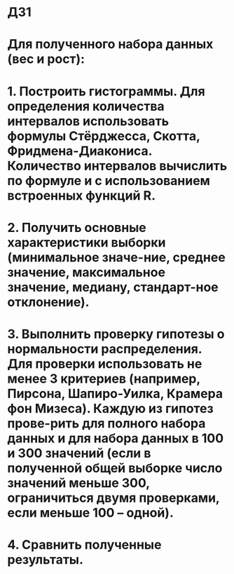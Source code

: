 # ДЗ1
# Для полученного набора данных (вес и рост):
# 1.	Построить гистограммы. Для определения количества интервалов использовать формулы Стёрджесса, Скотта, Фридмена-Диакониса. Количество интервалов вычислить по формуле и с использованием встроенных функций R.
# 2.	Получить основные характеристики выборки (минимальное значе-ние, среднее значение, максимальное значение, медиану, стандарт-ное отклонение).
# 3.	Выполнить проверку гипотезы о нормальности распределения. Для проверки использовать не менее 3 критериев (например, Пирсона, Шапиро-Уилка, Крамера фон Мизеса). Каждую из гипотез прове-рить для полного набора данных и для набора данных в 100 и 300 значений (если в полученной общей выборке число значений меньше 300, ограничиться двумя проверками, если меньше 100 – одной).
# 4.	Сравнить полученные результаты.

